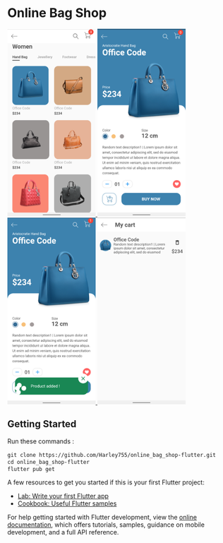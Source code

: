 # Online Bag Shop

<div>

  <a href="#">
    <img width="200"
    heigth="500"
      alt="Home Screen"
      src="https://github.com/Harley755/online_bag_shop-flutter/blob/master/assets/screenshots/screenshot_1.png"
    />
  </a>
 
  <a href="#" >
    <img width="200"
    heigth="500"
      alt="Detail Screen"
      src="https://github.com/Harley755/online_bag_shop-flutter/blob/master/assets/screenshots/screenshot_2.png"
    />
  </a>
  <a href="#" >
    <img width="200"
    heigth="500"
      alt="Detail Screen • Product added"
      src="https://github.com/Harley755/online_bag_shop-flutter/blob/master/assets/screenshots/screenshot_3.png"
    />
  </a>
  <a href="#" >
    <img width="200"
    heigth="500"
      alt="Cart Screen"
      src="https://github.com/Harley755/online_bag_shop-flutter/blob/master/assets/screenshots/screenshot_4.png"
    />
  </a>
 
</div>

## Getting Started

Run these commands : 
```
git clone https://github.com/Harley755/online_bag_shop-flutter.git
cd online_bag_shop-flutter
flutter pub get
```

A few resources to get you started if this is your first Flutter project:

- [Lab: Write your first Flutter app](https://docs.flutter.dev/get-started/codelab)
- [Cookbook: Useful Flutter samples](https://docs.flutter.dev/cookbook)

For help getting started with Flutter development, view the
[online documentation](https://docs.flutter.dev/), which offers tutorials,
samples, guidance on mobile development, and a full API reference.
